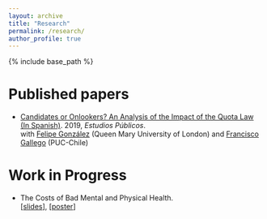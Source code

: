 ```yaml
---
layout: archive
title: "Research"
permalink: /research/
author_profile: true
---
```


{% include base_path %}


Published papers
======
  * [Candidates or Onlookers? An Analysis of the Impact of the Quota Law (In Spanish)](https://www.estudiospublicos.cl/index.php/cep/article/view/21/26). 2019, *Estudios Públicos*. \
with [Felipe González](https://fagonza4.github.io/) (Queen Mary University of London) and [Francisco Gallego](https://sites.google.com/view/franciscoagallego) (PUC-Chile)

Work in Progress
======
  * The Costs of Bad Mental and Physical Health.<br>
[[slides](https://galen015.github.io/files/250220_workshop_presentation.pdf)], [[poster](https://galen015.github.io/files/250320_poster_draft.pdf)]

